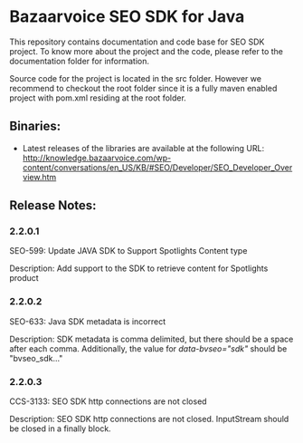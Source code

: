 Bazaarvoice SEO SDK for Java
============================
This repository contains documentation and code base for SEO SDK project. To know more about the project and the code, 
please refer to the documentation folder for information.

Source code for the project is located in the src folder. However we recommend to checkout the root folder since it
is a fully maven enabled project with pom.xml residing at the root folder.

## Binaries:

* Latest releases of the libraries are available at the following URL: http://knowledge.bazaarvoice.com/wp-content/conversations/en_US/KB/#SEO/Developer/SEO_Developer_Overview.htm

 
## Release Notes:
### 2.2.0.1
SEO-599: Update JAVA SDK to Support Spotlights Content type

Description: Add support to the SDK to retrieve content for Spotlights product

### 2.2.0.2
SEO-633: Java SDK metadata is incorrect

Description: SDK metadata is comma delimited, but there should be a space after each comma. Additionally, the value for *data-bvseo="sdk"* should be "bvseo_sdk..."

### 2.2.0.3
CCS-3133: SEO SDK http connections are not closed

Description: SEO SDK http connections are not closed. InputStream should be closed in a finally block.